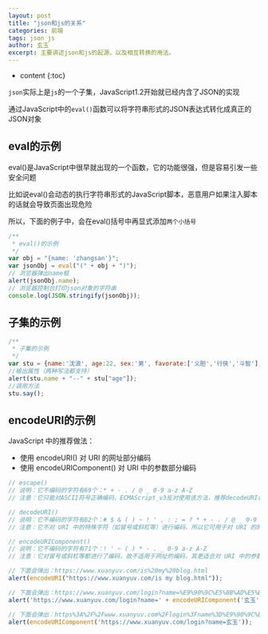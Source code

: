 ```yaml
---
layout: post
title: "json和js的关系"
categories: 前端
tags: json js
author: 玄玉
excerpt: 主要讲述json和js的起源，以及相互转换的用法。
---
```


* content
{:toc}


`json`实际上是`js`的一个子集，JavaScript1.2开始就已经内含了JSON的实现

通过JavaScript中的`eval()`函数可以将字符串形式的JSON表达式转化成真正的JSON对象

## eval的示例

eval()是JavaScript中很早就出现的一个函数，它的功能很强，但是容易引发一些安全问题

比如说eval()会动态的执行字符串形式的JavaScript脚本，恶意用户如果注入脚本的话就会导致页面出现危险

所以，下面的例子中，会在eval()括号中再显式添加`两个小括号`

```js
/**
 * eval()的示例
 */
var obj = "{name: 'zhangsan'}";
var jsonObj = eval("(" + obj + ")");
// 浏览器弹出name框
alert(jsonObj.name);
// 浏览器控制台打印json对象的字符串
console.log(JSON.stringify(jsonObj));
```

## 子集的示例

```js
/**
 * 子集的示例
 */
var stu = {name:'沈浪', age:22, sex:'男', favorate:['义胆','行侠','斗智'], say:function(){alert(this.name+"\r\n"+this.age+"\r\n"+this.favorate);}};
//输出属性（两种写法都支持）
alert(stu.name + "--" + stu["age"]);
//调用方法
stu.say();
```

## encodeURI的示例

JavaScript 中的推荐做法：

* 使用 encodeURI() 对 URI 的网址部分编码
* 使用 encodeURIComponent() 对 URI 中的参数部分编码

```js
// escape()
// 说明：它不编码的字符有69个：* + - . / @ _ 0-9 a-z A-Z
// 注意：它只能对ASCII符号正确编码，ECMAScript_v3反对使用该方法，推荐decodeURI()和decodeURIComponent()替代它

// decodeURI()
// 说明：它不编码的字符有82个：# $ & ( ) ~ ! ' , : ; = ? * + - . / @ _ 0-9 a-z A-Z
// 注意：它不对 URI 中的特殊字符（如冒号或斜杠等）进行编码，所以它可用于对 URI 的网址部分进行编码

// encodeURIComponent()
// 说明：它不编码的字符有71个：! ' ~ ( ) * - . _ 0-9 a-z A-Z
// 注意：它对冒号或斜杠等都进行了编码，故不适用于网址的编码，其更适合对 URI 中的参数进行编码

// 下面会弹出：https://www.xuanyuv.com/is%20my%20blog.html
alert(encodeURI("https://www.xuanyuv.com/is my blog.html"));

// 下面会弹出：https://www.xuanyuv.com/login?name=%E9%90%9C%E5%8B%AD%E5%B8%80
alert('https://www.xuanyuv.com/login?name=' + encodeURIComponent('玄玉'));

// 下面会弹出：https%3A%2F%2Fwww.xuanyuv.com%2Flogin%3Fname%3D%E9%90%9C%E5%8B%AD%E5%B8%80
alert(encodeURIComponent('https://www.xuanyuv.com/login?name=玄玉'));
```